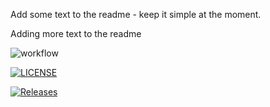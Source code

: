 Add some text to the readme - keep it simple at the moment.

Adding more text to the readme

![workflow](https://github.com/Josh-McQueen/sem2/actions/workflows/main.yml/badge.svg)

[![LICENSE](https://img.shields.io/github/license/Josh-McQueen/sem2.svg?style=flat-square)](https://github.com/Josh-McQueen/sem2/blob/master/LICENSE)

[![Releases](https://img.shields.io/github/release/Josh-McQueen/sem2/all.svg?style=flat-square)](https://github.com/Josh-McQueen/sem2/releases)